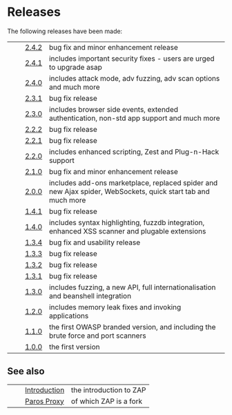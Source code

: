 # Releases #

The following releases have been made:

<table> 
 <tbody>
  <tr>
   <td>&nbsp;&nbsp;&nbsp;&nbsp;</td>
   <td><a href="HelpReleases2_4_2" rel="nofollow">2.4.2</a></td>
   <td>bug fix and minor enhancement release</td>
  </tr> 
  <tr>
   <td>&nbsp;&nbsp;&nbsp;&nbsp;</td>
   <td><a href="HelpReleases2_4_1" rel="nofollow">2.4.1</a></td>
   <td>includes important security fixes - users are urged to upgrade asap</td>
  </tr> 
  <tr>
   <td>&nbsp;&nbsp;&nbsp;&nbsp;</td>
   <td><a href="HelpReleases2_4_0" rel="nofollow">2.4.0</a></td>
   <td>includes attack mode, adv fuzzing, adv scan options and much more</td>
  </tr> 
  <tr>
   <td>&nbsp;&nbsp;&nbsp;&nbsp;</td>
   <td><a href="HelpReleases2_3_1" rel="nofollow">2.3.1</a></td>
   <td>bug fix release</td>
  </tr> 
  <tr>
   <td>&nbsp;&nbsp;&nbsp;&nbsp;</td>
   <td><a href="HelpReleases2_3_0" rel="nofollow">2.3.0</a></td>
   <td>includes browser side events, extended authentication, non-std app support and much more</td>
  </tr> 
  <tr>
   <td>&nbsp;&nbsp;&nbsp;&nbsp;</td>
   <td><a href="HelpReleases2_2_2" rel="nofollow">2.2.2</a></td>
   <td>bug fix release</td>
  </tr> 
  <tr>
   <td>&nbsp;&nbsp;&nbsp;&nbsp;</td>
   <td><a href="HelpReleases2_2_1" rel="nofollow">2.2.1</a></td>
   <td>bug fix release</td>
  </tr> 
  <tr>
   <td>&nbsp;&nbsp;&nbsp;&nbsp;</td>
   <td><a href="HelpReleases2_2_0" rel="nofollow">2.2.0</a></td>
   <td>includes enhanced scripting, Zest and Plug-n-Hack support</td>
  </tr> 
  <tr>
   <td>&nbsp;&nbsp;&nbsp;&nbsp;</td>
   <td><a href="HelpReleases2_1_0" rel="nofollow">2.1.0</a></td>
   <td>bug fix and minor enhancement release</td>
  </tr> 
  <tr>
   <td>&nbsp;&nbsp;&nbsp;&nbsp;</td>
   <td><a href="HelpReleases2_0_0" rel="nofollow">2.0.0</a></td>
   <td>includes add-ons marketplace, replaced spider and new Ajax spider, WebSockets, quick start tab and much more</td>
  </tr> 
  <tr>
   <td>&nbsp;&nbsp;&nbsp;&nbsp;</td>
   <td><a href="HelpReleases1_4_1" rel="nofollow">1.4.1</a></td>
   <td>bug fix release</td>
  </tr> 
  <tr>
   <td>&nbsp;&nbsp;&nbsp;&nbsp;</td>
   <td><a href="HelpReleases1_4_0" rel="nofollow">1.4.0</a></td>
   <td>includes syntax highlighting, fuzzdb integration, enhanced XSS scanner and plugable extensions</td>
  </tr> 
  <tr>
   <td>&nbsp;&nbsp;&nbsp;&nbsp;</td>
   <td><a href="HelpReleases1_3_4" rel="nofollow">1.3.4</a></td>
   <td>bug fix and usability release</td>
  </tr> 
  <tr>
   <td>&nbsp;&nbsp;&nbsp;&nbsp;</td>
   <td><a href="HelpReleases1_3_3" rel="nofollow">1.3.3</a></td>
   <td>bug fix release</td>
  </tr> 
  <tr>
   <td>&nbsp;&nbsp;&nbsp;&nbsp;</td>
   <td><a href="HelpReleases1_3_2" rel="nofollow">1.3.2</a></td>
   <td>bug fix release</td>
  </tr> 
  <tr>
   <td>&nbsp;&nbsp;&nbsp;&nbsp;</td>
   <td><a href="HelpReleases1_3_1" rel="nofollow">1.3.1</a></td>
   <td>bug fix release</td>
  </tr> 
  <tr>
   <td>&nbsp;&nbsp;&nbsp;&nbsp;</td>
   <td><a href="HelpReleases1_3_0" rel="nofollow">1.3.0</a></td>
   <td>includes fuzzing, a new API, full internationalisation and beanshell integration</td>
  </tr> 
  <tr>
   <td>&nbsp;&nbsp;&nbsp;&nbsp;</td>
   <td><a href="HelpReleases1_2_0" rel="nofollow">1.2.0</a></td>
   <td>includes memory leak fixes and invoking applications</td>
  </tr> 
  <tr>
   <td>&nbsp;&nbsp;&nbsp;&nbsp;</td>
   <td><a href="HelpReleases1_1_0" rel="nofollow">1.1.0</a></td>
   <td>the first OWASP branded version, and including the brute force and port scanners</td>
  </tr> 
  <tr>
   <td>&nbsp;&nbsp;&nbsp;&nbsp;</td>
   <td><a href="HelpReleases1_0_0" rel="nofollow">1.0.0</a></td>
   <td>the first version</td>
  </tr> 
 </tbody>
</table>

## See also ##

<table> 
 <tbody>
  <tr>
   <td>&nbsp;&nbsp;&nbsp;&nbsp;</td>
   <td> <a href="HelpIntro" rel="nofollow">Introduction</a></td>
   <td>the introduction to ZAP</td>
  </tr> 
  <tr>
   <td>&nbsp;&nbsp;&nbsp;&nbsp;</td>
   <td> <a href="HelpParos" rel="nofollow">Paros Proxy</a></td>
   <td>of which ZAP is a fork</td>
  </tr> 
 </tbody>
</table>